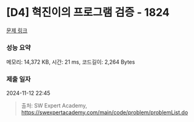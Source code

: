 # [D4] 혁진이의 프로그램 검증 - 1824 

[문제 링크](https://swexpertacademy.com/main/code/problem/problemDetail.do?contestProbId=AV4yLUiKDUoDFAUx) 

### 성능 요약

메모리: 14,372 KB, 시간: 21 ms, 코드길이: 2,264 Bytes

### 제출 일자

2024-11-12 22:45



> 출처: SW Expert Academy, https://swexpertacademy.com/main/code/problem/problemList.do
